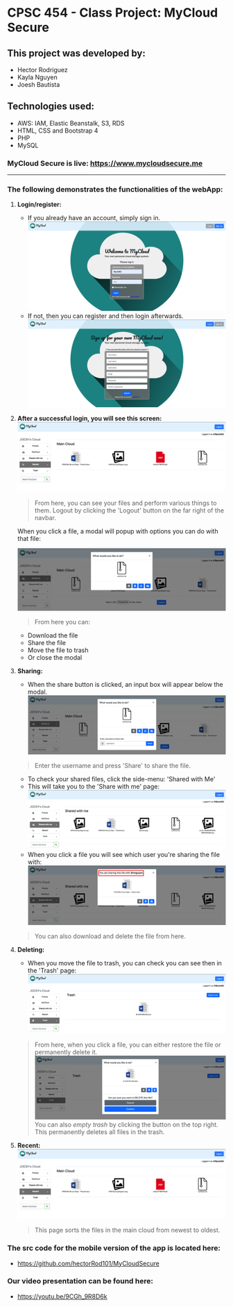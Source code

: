 # CPSC 454 - Class Project: MyCloud Secure

## This project was developed by:
- Hector Rodriguez
- Kayla Nguyen 
- Joesh Bautista

## Technologies used:
- AWS: IAM, Elastic Beanstalk, S3, RDS
- HTML, CSS and Bootstrap 4
- PHP
- MySQL

### MyCloud Secure is live: https://www.mycloudsecure.me

---
### **The following demonstrates the functionalities of the webApp:**

1. **Login/register:**
    - If you already have an account, simply sign in. 
    ![](./img/md-img/log-in.png)
    - If not, then you can register and then login afterwards.
    ![](./img/md-img/register.png)

2. **After a successful login, you will see this screen:**
    ![](./img/md-img/main.png)
    > From here, you can see your files and perform various things to them. Logout by clicking the 'Logout' button on the far right of the navbar.

    When you click a file, a modal will popup with options you can do with that file:

    ![](./img/md-img/modal.png)
    >From here you can:
    - Download the file
    - Share the file
    - Move the file to trash
    - Or close the modal

3. **Sharing:**
    - When the share button is clicked, an input box will appear below the modal.
    ![](./img/md-img/share.png)
    >Enter the username and press 'Share' to share the file.

    - To check your shared files, click the side-menu: 'Shared with Me'
    - This will take you to the 'Share with me' page:
    ![](./img/md-img/sharePage.png)
    - When you click a file you will see which user you're sharing the file with: 
    ![](./img/md-img/share2.png)
    >You can also download and delete the file from here.

4. **Deleting:**
    - When you move the file to trash, you can check you can see then in the 'Trash' page:
    ![](./img/md-img/trash.png)
    >From here, when you click a file, you can either restore the file or permanently delete it.
    ![](./img/md-img/permDel.png)
    >You can also _empty trash_ by clicking the button on the top right. This permanently deletes all files in the trash.

5. **Recent:**
    ![](./img/md-img/recent.png)
    >This page sorts the files in the main cloud from newest to oldest.

### **The src code for the mobile version of the app is located here:**
- https://github.com/hectorRod101/MyCloudSecure

### **Our video presentation can be found here:**
- https://youtu.be/9CGh_9R8D6k






